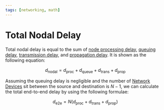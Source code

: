 ```yaml
---
tags: [networking, math]
---
```


# Total Nodal Delay

Total nodal delay is equal to the sum of [node processing delay](202302161902.md),
[queuing delay](202302161904.md), [transmission delay](202302161914.md), and
[propagation delay](202302161917.md). It is shown as the following equation:

$$
d_{\text{nodal}} = d_{\text{proc}} + d_{\text{queue}} + d_{\text{trans}} +
d_{\text{prop}}
$$

Assuming the queuing delay is negligible and the number of [Network Devices](202207051821.md)
sit between the source and destination is $N - 1$, we can calculate the total
end-to-end delay by using the following formulae:

$$
d_{\text{e2e}} = N(d_{\text{proc}} + d_{\text{trans}} + d_{\text{prop}})
$$
